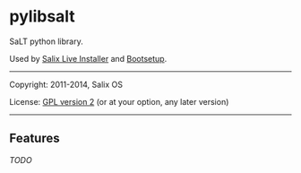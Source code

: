 pylibsalt
=========

SaLT python library.

Used by [Salix Live Installer](https://github.com/Salix-OS/salix-live-installer) and [Bootsetup](https://github.com/jrd/bootsetup).

---
Copyright: 2011-2014, Salix OS

License: [GPL version 2](LICENSE) (or at your option, any later version)

---
Features
--------

*TODO*
